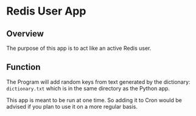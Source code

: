 # Redis User App

## Overview
The purpose of this app is to act like an active Redis user. 

## Function
The Program will add random keys from text generated by the dictionary:
`dictionary.txt` which is in the same directory as the Python app.

This app is meant to be run at one time. So adding it to Cron would be
advised if you plan to use it on a more regular basis.